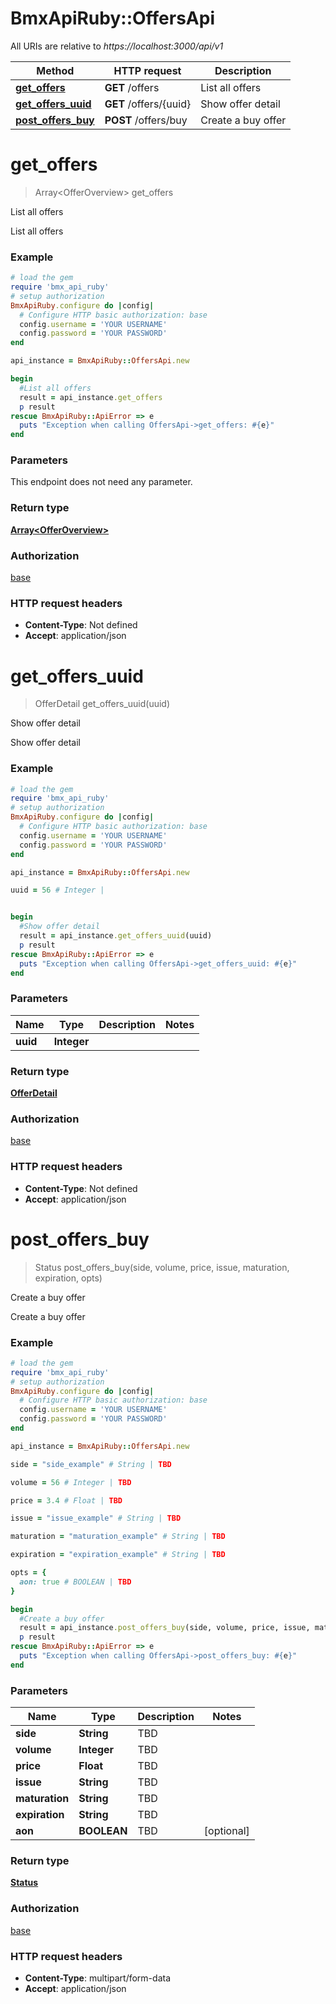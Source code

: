 # BmxApiRuby::OffersApi

All URIs are relative to *https://localhost:3000/api/v1*

Method | HTTP request | Description
------------- | ------------- | -------------
[**get_offers**](OffersApi.md#get_offers) | **GET** /offers | List all offers
[**get_offers_uuid**](OffersApi.md#get_offers_uuid) | **GET** /offers/{uuid} | Show offer detail
[**post_offers_buy**](OffersApi.md#post_offers_buy) | **POST** /offers/buy | Create a buy offer


# **get_offers**
> Array&lt;OfferOverview&gt; get_offers

List all offers

List all offers

### Example
```ruby
# load the gem
require 'bmx_api_ruby'
# setup authorization
BmxApiRuby.configure do |config|
  # Configure HTTP basic authorization: base
  config.username = 'YOUR USERNAME'
  config.password = 'YOUR PASSWORD'
end

api_instance = BmxApiRuby::OffersApi.new

begin
  #List all offers
  result = api_instance.get_offers
  p result
rescue BmxApiRuby::ApiError => e
  puts "Exception when calling OffersApi->get_offers: #{e}"
end
```

### Parameters
This endpoint does not need any parameter.

### Return type

[**Array&lt;OfferOverview&gt;**](OfferOverview.md)

### Authorization

[base](../README.md#base)

### HTTP request headers

 - **Content-Type**: Not defined
 - **Accept**: application/json



# **get_offers_uuid**
> OfferDetail get_offers_uuid(uuid)

Show offer detail

Show offer detail

### Example
```ruby
# load the gem
require 'bmx_api_ruby'
# setup authorization
BmxApiRuby.configure do |config|
  # Configure HTTP basic authorization: base
  config.username = 'YOUR USERNAME'
  config.password = 'YOUR PASSWORD'
end

api_instance = BmxApiRuby::OffersApi.new

uuid = 56 # Integer | 


begin
  #Show offer detail
  result = api_instance.get_offers_uuid(uuid)
  p result
rescue BmxApiRuby::ApiError => e
  puts "Exception when calling OffersApi->get_offers_uuid: #{e}"
end
```

### Parameters

Name | Type | Description  | Notes
------------- | ------------- | ------------- | -------------
 **uuid** | **Integer**|  | 

### Return type

[**OfferDetail**](OfferDetail.md)

### Authorization

[base](../README.md#base)

### HTTP request headers

 - **Content-Type**: Not defined
 - **Accept**: application/json



# **post_offers_buy**
> Status post_offers_buy(side, volume, price, issue, maturation, expiration, opts)

Create a buy offer

Create a buy offer

### Example
```ruby
# load the gem
require 'bmx_api_ruby'
# setup authorization
BmxApiRuby.configure do |config|
  # Configure HTTP basic authorization: base
  config.username = 'YOUR USERNAME'
  config.password = 'YOUR PASSWORD'
end

api_instance = BmxApiRuby::OffersApi.new

side = "side_example" # String | TBD

volume = 56 # Integer | TBD

price = 3.4 # Float | TBD

issue = "issue_example" # String | TBD

maturation = "maturation_example" # String | TBD

expiration = "expiration_example" # String | TBD

opts = { 
  aon: true # BOOLEAN | TBD
}

begin
  #Create a buy offer
  result = api_instance.post_offers_buy(side, volume, price, issue, maturation, expiration, opts)
  p result
rescue BmxApiRuby::ApiError => e
  puts "Exception when calling OffersApi->post_offers_buy: #{e}"
end
```

### Parameters

Name | Type | Description  | Notes
------------- | ------------- | ------------- | -------------
 **side** | **String**| TBD | 
 **volume** | **Integer**| TBD | 
 **price** | **Float**| TBD | 
 **issue** | **String**| TBD | 
 **maturation** | **String**| TBD | 
 **expiration** | **String**| TBD | 
 **aon** | **BOOLEAN**| TBD | [optional] 

### Return type

[**Status**](Status.md)

### Authorization

[base](../README.md#base)

### HTTP request headers

 - **Content-Type**: multipart/form-data
 - **Accept**: application/json



